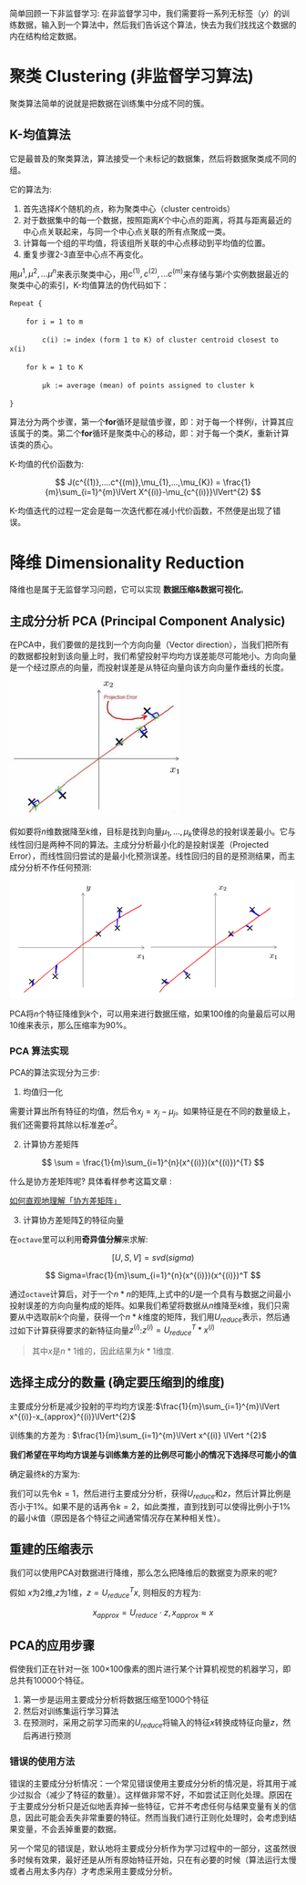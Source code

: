 
简单回顾一下非监督学习: 在非监督学习中，我们需要将一系列无标签（$y$）的训练数据，输入到一个算法中，然后我们告诉这个算法，快去为我们找找这个数据的内在结构给定数据。

# 聚类 Clustering  (非监督学习算法)

聚类算法简单的说就是把数据在训练集中分成不同的簇。

## K-均值算法

它是最普及的聚类算法，算法接受一个未标记的数据集，然后将数据聚类成不同的组。

它的算法为:

1. 首先选择$K$个随机的点，称为聚类中心（cluster centroids）
2. 对于数据集中的每一个数据，按照距离$K$个中心点的距离，将其与距离最近的中心点关联起来，与同一个中心点关联的所有点聚成一类。
3. 计算每一个组的平均值，将该组所关联的中心点移动到平均值的位置。
4. 重复步骤2-3直至中心点不再变化。

用$\mu^{1},\mu^{2},...\mu^{n}$来表示聚类中心，用$c^{(1)},c^{(2)},...c^{(m)}$来存储与第$i$个实例数据最近的聚类中心的索引，K-均值算法的伪代码如下：

```
Repeat {
​
    for i = 1 to m
​
        c(i) := index (form 1 to K) of cluster centroid closest to x(i)
​
    for k = 1 to K
​
        μk := average (mean) of points assigned to cluster k

}
```

算法分为两个步骤，第一个**for**循环是赋值步骤，即：对于每一个样例$i$，计算其应该属于的类。第二个**for**循环是聚类中心的移动，即：对于每一个类$K$，重新计算该类的质心。

K-均值的代价函数为:

$$
J(c^{(1)},....c^{(m)},\mu_{1},...,\mu_{K}) = \frac{1}{m}\sum_{i=1}^{m}\lVert X^{(i)}-\mu_{c^{(i)}}\lVert^{2}
$$

K-均值迭代的过程一定会是每一次迭代都在减小代价函数，不然便是出现了错误。

# 降维 Dimensionality Reduction

降维也是属于无监督学习问题，它可以实现 **数据压缩&数据可视化**。

## 主成分分析 PCA (Principal Component Analysic)

在PCA中，我们要做的是找到一个方向向量（Vector direction），当我们把所有的数据都投射到该向量上时，我们希望投射平均均方误差能尽可能地小。方向向量是一个经过原点的向量，而投射误差是从特征向量向该方向向量作垂线的长度。

![pic](pic/pca1.png)

假如要将$n$维数据降至$k$维，目标是找到向量$\mu_{1},...,\mu_{k}$使得总的投射误差最小。它与线性回归是两种不同的算法。主成分分析最小化的是投射误差（Projected Error），而线性回归尝试的是最小化预测误差。线性回归的目的是预测结果，而主成分分析不作任何预测:

![pic](pic/pca2.png)

PCA将$n$个特征降维到$k$个，可以用来进行数据压缩，如果100维的向量最后可以用10维来表示，那么压缩率为90%。

### PCA 算法实现

PCA的算法实现分为三步:

1. 均值归一化

需要计算出所有特征的均值，然后令$x_{j}=x_{j}-\mu_{j}$。如果特征是在不同的数量级上，我们还需要将其除以标准差$\sigma^{2}$。

2. 计算协方差矩阵

$$
\sum = \frac{1}{m}\sum_{i=1}^{n}(x^{(i)})(x^{(i)})^{T}
$$

什么是协方差矩阵呢?  具体看样参考这篇文章 : 

[如何直观地理解「协方差矩阵」](https://zhuanlan.zhihu.com/p/37609917)

3. 计算协方差矩阵$\sum$的特征向量

在`octave`里可以利用**奇异值分解**来求解:

$$
[U,S,V] = svd(sigma)
$$

$$
Sigma=\frac{1}{m}\sum_{i=1}^{n}(x^{(i)})(x^{(i)})^T
$$

通过`octave`计算后，对于一个$n*n$的矩阵,上式中的$U$是一个具有与数据之间最小投射误差的方向向量构成的矩阵。如果我们希望将数据从$n$维降至$k$维，我们只需要从中选取前$k$个向量，获得一个$n*k$维度的矩阵，我们用$U_{reduce}$表示，然后通过如下计算获得要求的新特征向量$z^{(i)}$:$z^{(i)}=U_{reduce}^{T} * x^{(i)}$ 

>其中$x$是$n * 1$维的，因此结果为$k*1$维度.

## 选择主成分的数量 (确定要压缩到的维度)

主要成分分析是减少投射的平均均方误差:$\frac{1}{m}\sum_{i=1}^{m}\lVert x^{(i)}-x_{approx}^{(i)}\lVert^{2}$

训练集的方差为 : $\frac{1}{m}\sum_{i=1}^{m}\lVert x^{(i)} \lVert ^{2}$

**我们希望在平均均方误差与训练集方差的比例尽可能小的情况下选择尽可能小的值**

确定最终$k$的方案为:

我们可以先令$k=1$，然后进行主要成分分析，获得$U_{reduce}$和$z$，然后计算比例是否小于1%。如果不是的话再令$k=2$，如此类推，直到找到可以使得比例小于1%的最小$k$值（原因是各个特征之间通常情况存在某种相关性）。

## 重建的压缩表示

我们可以使用PCA对数据进行降维，那么怎么把降维后的数据变为原来的呢?

假如 $x$为2维,$z$为1维，$z = U_{reduce}^{T}x$, 则相反的方程为:

$$
x_{approx}=U_{reduce} \cdot z , x_{approx} \approx x
$$

## PCA的应用步骤

假使我们正在针对一张 100×100像素的图片进行某个计算机视觉的机器学习，即总共有10000个特征。

1. 第一步是运用主要成分分析将数据压缩至1000个特征
2. 然后对训练集运行学习算法
3. 在预测时，采用之前学习而来的$U_{reduce}$将输入的特征$x$转换成特征向量$z$，然后再进行预测

### 错误的使用方法

错误的主要成分分析情况：一个常见错误使用主要成分分析的情况是，将其用于减少过拟合（减少了特征的数量）。这样做非常不好，不如尝试正则化处理。原因在于主要成分分析只是近似地丢弃掉一些特征，它并不考虑任何与结果变量有关的信息，因此可能会丢失非常重要的特征。然而当我们进行正则化处理时，会考虑到结果变量，不会丢掉重要的数据。

另一个常见的错误是，默认地将主要成分分析作为学习过程中的一部分，这虽然很多时候有效果，最好还是从所有原始特征开始，只在有必要的时候（算法运行太慢或者占用太多内存）才考虑采用主要成分分析。